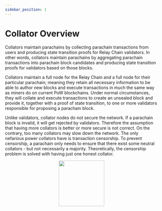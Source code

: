 ```yaml
---
sidebar_position: 1
---
```

 # Collator Overview

Collators maintain parachains by collecting parachain transactions from users and producing state transition proofs for Relay Chain validators. In other words, collators maintain parachains by aggregating parachain transactions into parachain block candidates and producing state transition proofs for validators based on those blocks.

Collators maintain a full node for the Relay Chain and a full node for their particular parachain; meaning they retain all necessary information to be able to author new blocks and execute transactions in much the same way as miners do on current PoW blockchains. Under normal circumstances, they will collate and execute transactions to create an unsealed block and provide it, together with a proof of state transition, to one or more validators responsible for proposing a parachain block.

Unlike validators, collator nodes do not secure the network. If a parachain block is invalid, it will get rejected by validators. Therefore the assumption that having more collators is better or more secure is not correct. On the contrary, too many collators may slow down the network. The only nefarious power collators have is transaction censorship. To prevent censorship, a parachain only needs to ensure that there exist some neutral collators - but not necessarily a majority. Theoretically, the censorship problem is solved with having just one honest collator.

<p align="center">
    <img height="150" src="/img/collator.png?raw=true"/>
</p>
